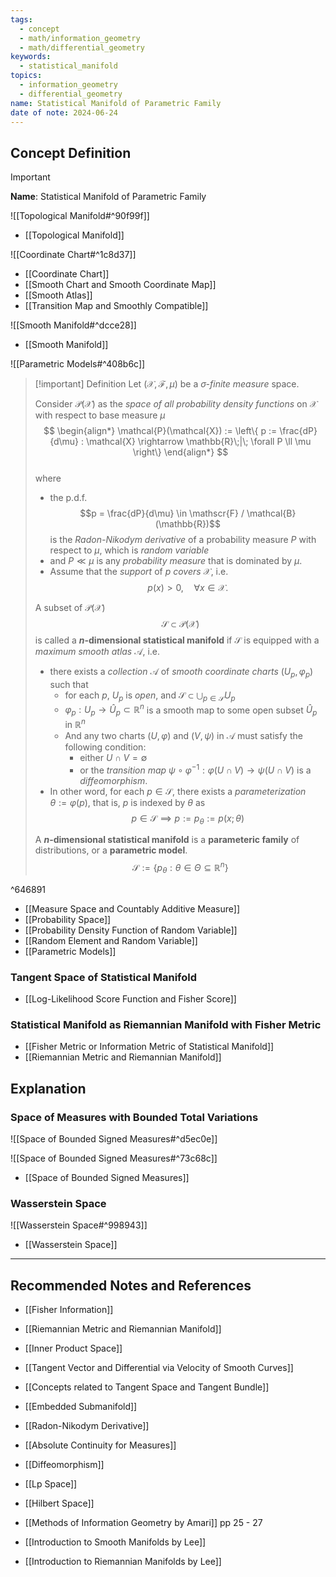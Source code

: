 ```yaml
---
tags:
  - concept
  - math/information_geometry
  - math/differential_geometry
keywords:
  - statistical_manifold
topics:
  - information_geometry
  - differential_geometry
name: Statistical Manifold of Parametric Family
date of note: 2024-06-24
---
```


## Concept Definition

>[!important]
>**Name**: Statistical Manifold of Parametric Family

![[Topological Manifold#^90f99f]]

- [[Topological Manifold]]

![[Coordinate Chart#^1c8d37]]

- [[Coordinate Chart]]
- [[Smooth Chart and Smooth Coordinate Map]]
- [[Smooth Atlas]]
- [[Transition Map and Smoothly Compatible]]

![[Smooth Manifold#^dcce28]]

- [[Smooth Manifold]]

![[Parametric Models#^408b6c]]


>[!important] Definition
>Let $(\mathcal{X}, \mathscr{F}, \mu)$ be a *$\sigma$-finite measure* space.  
>
>Consider $\mathcal{P}(\mathcal{X})$ as the *space of all probability density functions* on $\mathcal{X}$ with respect to base measure $\mu$
>$$
> \begin{align*}
> \mathcal{P}(\mathcal{X}) := \left\{ p := \frac{dP}{d\mu} : \mathcal{X} \rightarrow \mathbb{R}\;|\; \forall P \ll \mu   \right\} 
> \end{align*}
>$$  
>where 
>- the p.d.f. $$p = \frac{dP}{d\mu} \in \mathscr{F} / \mathcal{B}(\mathbb{R})$$ is  the *Radon-Nikodym derivative* of a probability measure $P$ with respect to $\mu$, which is *random variable*   
>- and $P \ll \mu$ is any *probability measure* that is dominated by $\mu$.
>- Assume that the *support* of $p$ *covers* $\mathcal{X}$, i.e. $$p(x) >0, \quad \forall x \in \mathcal{X}.$$
>  
>  
>A subset of $\mathcal{P}(\mathcal{X})$ $$\mathcal{S} \subset\mathcal{P}(\mathcal{X})$$ is called a **$n$-dimensional statistical manifold** if $\mathcal{S}$ is equipped with a *maximum smooth atlas* $\mathcal{A}$, i.e.
>- there exists a *collection* $\mathcal{A}$ of *smooth coordinate charts* $(U_{p},\, \varphi_{p})$ such that
>	- for each $p$, $U_{p}$ is *open*, and $\mathcal{S} \subset \bigcup_{p\in \mathcal{S}}U_{p}$
>	- $\varphi_{p}: U_{p} \to \hat{U}_{p} \subset \mathbb{R}^{n}$ is a smooth map to some open subset $\hat{U}_{p}$ in $\mathbb{R}^{n}$
>	- And any two charts $(U, \varphi)$ and $(V, \psi)$ in $\mathcal{A}$ must satisfy the following condition:
>		- either $U \cap V = \emptyset$ 
>		- or the *transition map* $\psi \circ \varphi^{-1}: \varphi(U \cap V ) \rightarrow \psi(U \cap V)$ is a *diffeomorphism*. 
>- In other word, for each $p \in \mathcal{S}$, there exists a *parameterization* $\theta :=\varphi(p)$, that is, $p$ is indexed by $\theta$ as  $$p\in \mathcal{S} \implies p := p_{\theta} := p(x; \theta)$$
>
>A **$n$-dimensional statistical manifold** is a **parameteric family** of distributions, or a **parametric model**. $$\mathcal{S} := \left\{ p_{\theta}: \theta \in \Theta \subseteq \mathbb{R}^{n} \right\} $$
>

^646891

- [[Measure Space and Countably Additive Measure]]
- [[Probability Space]]
- [[Probability Density Function of Random Variable]]
- [[Random Element and Random Variable]]
- [[Parametric Models]]

### Tangent Space of Statistical Manifold


- [[Log-Likelihood Score Function and Fisher Score]]


### Statistical Manifold as Riemannian Manifold with Fisher Metric



- [[Fisher Metric or Information Metric of Statistical Manifold]]
- [[Riemannian Metric and Riemannian Manifold]]



## Explanation

### Space of Measures with Bounded Total Variations

![[Space of Bounded Signed Measures#^d5ec0e]]

![[Space of Bounded Signed Measures#^73c68c]]

- [[Space of Bounded Signed Measures]]

### Wasserstein Space

![[Wasserstein Space#^998943]]

- [[Wasserstein Space]]






-----------
##  Recommended Notes and References

- [[Fisher Information]]

- [[Riemannian Metric and Riemannian Manifold]]
- [[Inner Product Space]]

- [[Tangent Vector and Differential via Velocity of Smooth Curves]]
- [[Concepts related to Tangent Space and Tangent Bundle]]

- [[Embedded Submanifold]]
- [[Radon-Nikodym Derivative]]
- [[Absolute Continuity for Measures]]

- [[Diffeomorphism]]

- [[Lp Space]]
- [[Hilbert Space]]



- [[Methods of Information Geometry by Amari]] pp 25 - 27
- [[Introduction to Smooth Manifolds by Lee]]
- [[Introduction to Riemannian Manifolds by Lee]]
